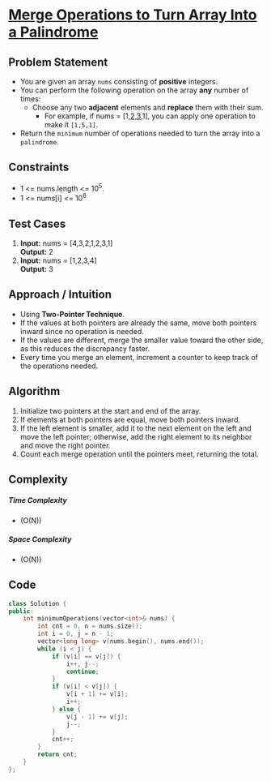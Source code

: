 # [Merge Operations to Turn Array Into a Palindrome](https://leetcode.com/problems/merge-operations-to-turn-array-into-a-palindrome/description/)



## Problem Statement
- You are given an array `nums` consisting of **positive** integers.
- You can perform the following operation on the array **any** number of times:
    - Choose any two **adjacent** elements and **replace** them with their sum.
        - For example, if nums = [1,<u>2,3</u>,1], you can apply one operation to make it `[1,5,1]`.
- Return the `minimum` number of operations needed to turn the array into a `palindrome`.


## Constraints
- 1 <= nums.length <= 10<sup>5</sup>.
- 1 <= nums[i] <= 10<sup>6</sup>


## Test Cases
1. **Input:** nums = [4,3,2,1,2,3,1] <br>
**Output:** 2
2. **Input:** nums = [1,2,3,4]<br>
**Output:** 3


## Approach / Intuition 
- Using **Two-Pointer Technique**.
- If the values at both pointers are already the same, move both pointers inward since no operation is needed.
- If the values are different, merge the smaller value toward the other side, as this reduces the discrepancy faster.
- Every time you merge an element, increment a counter to keep track of the operations needed.



## Algorithm 
1. Initialize two pointers at the start and end of the array.
2. If elements at both pointers are equal, move both pointers inward.
3. If the left element is smaller, add it to the next element on the left and move the left pointer; otherwise, add the right element to its neighbor and move the right pointer.
4. Count each merge operation until the pointers meet, returning the total.



## Complexity
##### Time Complexity
- \(O(N)\)
##### Space Complexity
- \(O(N)\)



## Code
```cpp
class Solution {
public:
    int minimumOperations(vector<int>& nums) {
        int cnt = 0, n = nums.size();
        int i = 0, j = n - 1;
        vector<long long> v(nums.begin(), nums.end());
        while (i < j) {
            if (v[i] == v[j]) {
                i++, j--;
                continue;
            }
            if (v[i] < v[j]) {
                v[i + 1] += v[i];
                i++;
            } else {
                v[j - 1] += v[j];
                j--;
            }
            cnt++;
        }
        return cnt;
    }
};
```